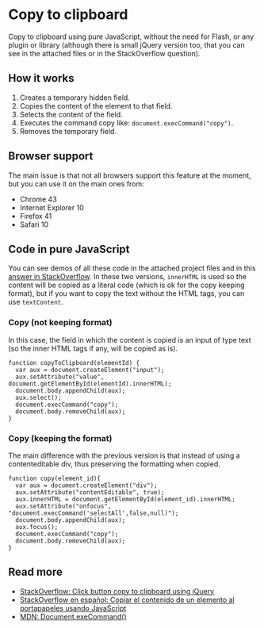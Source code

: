 # Copy to clipboard

Copy to clipboard using pure JavaScript, without the need for Flash, or any plugin or library (although there is small jQuery version too, that you can see in the attached files or in the StackOverflow question).

## How it works

1. Creates a temporary hidden field.
2. Copies the content of the element to that field.
3. Selects the content of the field.
4. Executes the command copy like: `document.execCommand("copy")`.
5. Removes the temporary field.

## Browser support

The main issue is that not all browsers support this feature at the moment, but you can use it on the main ones from:

- Chrome 43
- Internet Explorer 10
- Firefox 41
- Safari 10

## Code in pure JavaScript

You can see demos of all these code in the attached project files and in this [answer in StackOverflow](https://stackoverflow.com/a/30905277/3695983). In these two versions, `innerHTML` is used so the content will be copied as a literal code (which is ok for the copy keeping format), but if you want to copy the text without the HTML tags, you can use `textContent`.

### Copy (not keeping format)

In this case, the field in which the content is copied is an input of type text (so the inner HTML tags if any, will be copied as is).

```
function copyToClipboard(elementId) {
  var aux = document.createElement("input");
  aux.setAttribute("value", document.getElementById(elementId).innerHTML);
  document.body.appendChild(aux);
  aux.select();
  document.execCommand("copy");
  document.body.removeChild(aux);
}
```

### Copy (keeping the format)

The main difference with the previous version is that instead of using a contenteditable div, thus preserving the formatting when copied.

```
function copy(element_id){
  var aux = document.createElement("div");
  aux.setAttribute("contentEditable", true);
  aux.innerHTML = document.getElementById(element_id).innerHTML;
  aux.setAttribute("onfocus", "document.execCommand('selectAll',false,null)"); 
  document.body.appendChild(aux);
  aux.focus();
  document.execCommand("copy");
  document.body.removeChild(aux);
}
```

## Read more

- [StackOverflow: Click button copy to clipboard using jQuery](https://stackoverflow.com/a/30905277/3695983)
- [StackOverflow en español: Copiar el contenido de un elemento al portapapeles usando JavaScript](https://es.stackoverflow.com/a/622/250)
- [MDN: Document.exeCommand()](https://developer.mozilla.org/en-US/docs/Web/API/Document/execCommand)
